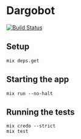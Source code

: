 # Dargobot

[![Build Status](https://drone.xtian.us/api/badges/xtian/dargobot/status.svg)](https://drone.xtian.us/xtian/dargobot)

## Setup

```
mix deps.get
```

## Starting the app

```
mix run --no-halt
```

## Running the tests

```
mix credo --strict
mix test
```
